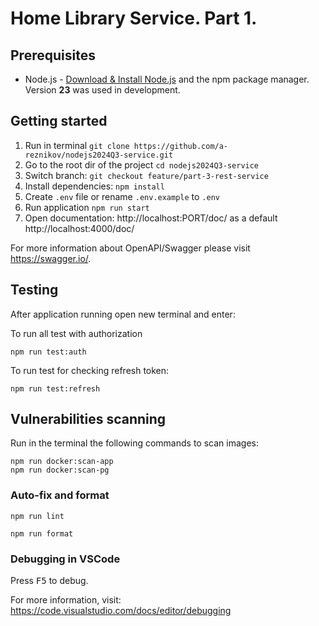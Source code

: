 # Home Library Service. Part 1.

## Prerequisites

- Node.js - [Download & Install Node.js](https://nodejs.org/en/download/) and the npm package manager.
  Version **23** was used in development.

## Getting started

1. Run in terminal `git clone https://github.com/a-reznikov/nodejs2024Q3-service.git`
1. Go to the root dir of the project `cd nodejs2024Q3-service`
1. Switch branch: `git checkout feature/part-3-rest-service`
1. Install dependencies: `npm install`
1. Create `.env` file or rename `.env.example` to `.env`
1. Run application `npm run start`
1. Open documentation: http://localhost:PORT/doc/ as a default http://localhost:4000/doc/

For more information about OpenAPI/Swagger please visit https://swagger.io/.

## Testing

After application running open new terminal and enter:

To run all test with authorization

```
npm run test:auth
```

To run test for checking refresh token:

```
npm run test:refresh
```

## Vulnerabilities scanning

Run in the terminal the following commands to scan images:

```
npm run docker:scan-app
npm run docker:scan-pg
```

### Auto-fix and format

```
npm run lint
```

```
npm run format
```

### Debugging in VSCode

Press <kbd>F5</kbd> to debug.

For more information, visit: https://code.visualstudio.com/docs/editor/debugging
